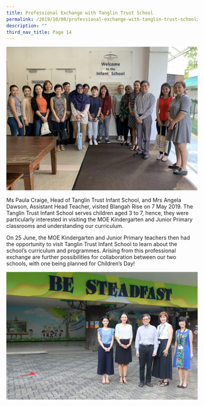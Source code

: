 ```yaml
---
title: Professional Exchange with Tanglin Trust School
permalink: /2019/10/08/professional-exchange-with-tanglin-trust-school/
description: ""
third_nav_title: Page 14
---
```

<img src="/images/Tanglin-1.jpeg">
<p>Ms Paula Craige, Head of Tanglin Trust Infant School, and Mrs Angela Dawson, Assistant Head Teacher, visited Blangah Rise on 7 May 2019. The Tanglin Trust Infant School serves children aged 3 to 7, hence, they were particularly interested in visiting the MOE Kindergarten and Junior Primary classrooms and understanding our curriculum.</p>
<p>On 25 June, the MOE Kindergarten and Junior Primary teachers then had the opportunity to visit Tanglin Trust Infant School to learn about the school’s curriculum and programmes. Arising from this professional exchange are further possibilities for collaboration between our two schools, with one being planned for Children’s Day!</p>
<img src="/images/IMG_3065-1024x683.jpeg">